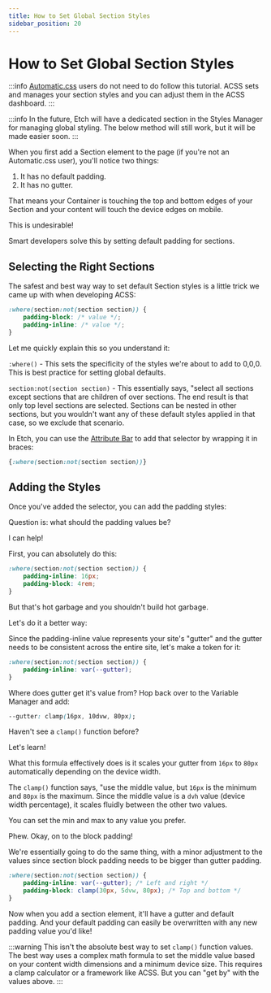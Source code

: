 ```yaml
---
title: How to Set Global Section Styles
sidebar_position: 20
---
```


# How to Set Global Section Styles

:::info
[Automatic.css](https://automaticcss.com) users do not need to do follow this tutorial. ACSS sets and manages your section styles and you can adjust them in the ACSS dashboard.
:::

:::info
In the future, Etch will have a dedicated section in the Styles Manager for managing global styling. The below method will still work, but it will be made easier soon.
:::

When you first add a Section element to the page (if you're not an Automatic.css user), you'll notice two things:

1. It has no default padding.
2. It has no gutter.

That means your Container is touching the top and bottom edges of your Section and your content will touch the device edges on mobile.

This is undesirable!

Smart developers solve this by setting default padding for sections.

## Selecting the Right Sections

The safest and best way way to set default Section styles is a little trick we came up with when developing ACSS:

```css
:where(section:not(section section)) {
    padding-block: /* value */;
    padding-inline: /* value */;
}
```

Let me quickly explain this so you understand it:

`:where()` - This sets the specificity of the styles we're about to add to 0,0,0. This is best practice for setting global defaults.

`section:not(section section)` - This essentially says, "select all sections except sections that are children of over sections. The end result is that only top level sections are selected. Sections can be nested in other sections, but you wouldn't want any of these default styles applied in that case, so we exclude that scenario.

In Etch, you can use the [Attribute Bar](../../interface/attributes-bar.md) to add that selector by wrapping it in braces:

```css
{:where(section:not(section section))}
```

## Adding the Styles

Once you've added the selector, you can add the padding styles:

Question is: what should the padding values be?

I can help!

First, you can absolutely do this:

```css
:where(section:not(section section)) {
    padding-inline: 16px;
    padding-block: 4rem;
}
```

But that's hot garbage and you shouldn't build hot garbage.

Let's do it a better way:

Since the padding-inline value represents your site's "gutter" and the gutter needs to be consistent across the entire site, let's make a token for it:

```css
:where(section:not(section section)) {
    padding-inline: var(--gutter);
}
```

Where does gutter get it's value from? Hop back over to the Variable Manager and add:

```css
--gutter: clamp(16px, 10dvw, 80px);
```

Haven't see a `clamp()` function before?

Let's learn!

What this formula effectively does is it scales your gutter from `16px` to `80px` automatically depending on the device width.

The `clamp()` function says, "use the middle value, but `16px` is the minimum and `80px` is the maximum. Since the middle value is a `dvh` value (device width percentage), it scales fluidly between the other two values.

You can set the min and max to any value you prefer.

Phew. Okay, on to the block padding!

We're essentially going to do the same thing, with a minor adjustment to the values since section block padding needs to be bigger than gutter padding.

```css
:where(section:not(section section)) {
    padding-inline: var(--gutter); /* Left and right */
    padding-block: clamp(30px, 5dvw, 80px); /* Top and bottom */
}
```

Now when you add a section element, it'll have a gutter and default padding. And your default padding can easily be overwritten with any new padding value you'd like!

:::warning
This isn't the absolute best way to set `clamp()` function values. The best way uses a complex math formula to set the middle value based on your content width dimensions and a minimum device size. This requires a clamp calculator or a framework like ACSS. But you can "get by" with the values above.
:::